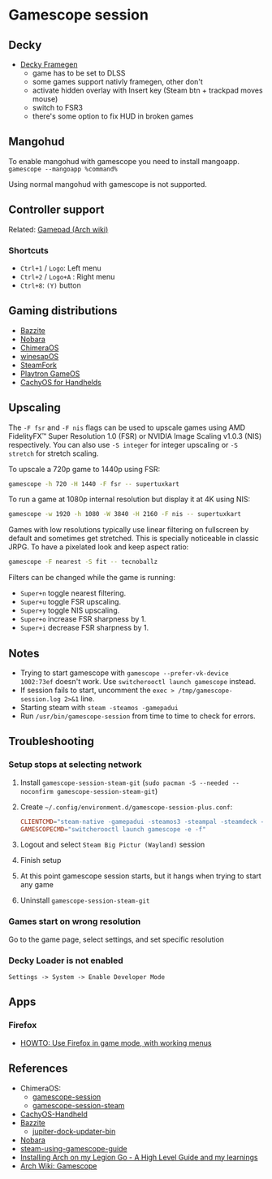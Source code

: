 # Gamescope session

## Decky

- [Decky Framegen](https://github.com/xXJSONDeruloXx/Decky-Framegen)
  - game has to be set to DLSS
  - some games support nativly framegen, other don't
  - activate hidden overlay with Insert key (Steam btn + trackpad moves mouse)
  - switch to FSR3
  - there's some option to fix HUD in broken games

## Mangohud

To enable mangohud with gamescope you need to install mangoapp. `gamescope --mangoapp %command%`

Using normal mangohud with gamescope is not supported.

## Controller support

Related: [Gamepad (Arch wiki)](https://wiki.archlinux.org/title/Gamepad)

### Shortcuts

- `Ctrl+1` / `Logo`: Left menu
- `Ctrl+2` / `Logo+A` : Right menu
- `Ctrl+8`: `(Y)` button

## Gaming distributions

- [Bazzite](https://bazzite.gg/)
- [Nobara](https://nobaraproject.org/)
- [ChimeraOS](https://chimeraos.org/)
- [winesapOS](https://github.com/LukeShortCloud/winesapOS)
- [SteamFork](https://github.com/steamfork)
- [Playtron GameOS](https://www.playtron.one/)
- [CachyOS for Handhelds](https://github.com/CachyOS/CachyOS-Handheld)

## Upscaling

The `-F fsr` and `-F nis` flags can be used to upscale games using AMD FidelityFX™ Super Resolution 1.0 (FSR) or NVIDIA Image Scaling v1.0.3 (NIS) respectively. You can also use `-S integer` for integer upscaling or `-S stretch` for stretch scaling.

To upscale a 720p game to 1440p using FSR:

```sh
gamescope -h 720 -H 1440 -F fsr -- supertuxkart
```

To run a game at 1080p internal resolution but display it at 4K using NIS:

```sh
gamescope -w 1920 -h 1080 -W 3840 -H 2160 -F nis -- supertuxkart
```

Games with low resolutions typically use linear filtering on fullscreen by default and sometimes get stretched. This is specially noticeable in classic JRPG. To have a pixelated look and keep aspect ratio:

```sh
gamescope -F nearest -S fit -- tecnoballz
```

Filters can be changed while the game is running:

- `Super+n` toggle nearest filtering.
- `Super+u` toggle FSR upscaling.
- `Super+y` toggle NIS upscaling.
- `Super+o` increase FSR sharpness by 1.
- `Super+i` decrease FSR sharpness by 1.

## Notes

- Trying to start gamescope with `gamescope --prefer-vk-device 1002:73ef` doesn't work. Use `switcherooctl launch gamescope` instead.
- If session fails to start, uncomment the `exec > /tmp/gamescope-session.log 2>&1` line.
- Starting steam with `steam -steamos -gamepadui`
- Run `/usr/bin/gamescope-session` from time to time to check for errors.

## Troubleshooting

### Setup stops at selecting network

1. Install `gamescope-session-steam-git` (`sudo pacman -S --needed --noconfirm gamescope-session-steam-git`)
2. Create `~/.config/environment.d/gamescope-session-plus.conf`:

   ```conf
   CLIENTCMD="steam-native -gamepadui -steamos3 -steampal -steamdeck -pipewire-dmabuf"
   GAMESCOPECMD="switcherooctl launch gamescope -e -f"
   ```

3. Logout and select `Steam Big Pictur (Wayland)` session
4. Finish setup
5. At this point gamescope session starts, but it hangs when trying to start any game
6. Uninstall `gamescope-session-steam-git`

### Games start on wrong resolution

Go to the game page, select settings, and set specific resolution

### Decky Loader is not enabled

`Settings -> System -> Enable Developer Mode`

## Apps

### Firefox

- [HOWTO: Use Firefox in game mode, with working menus](https://www.reddit.com/r/SteamDeck/comments/18sm4vf/howto_use_firefox_in_game_mode_with_working_menus/)

## References

- ChimeraOS:
  - [gamescope-session](https://github.com/ChimeraOS/gamescope-session)
  - [gamescope-session-steam](https://github.com/ChimeraOS/gamescope-session-steam)
- [CachyOS-Handheld](https://github.com/CachyOS/CachyOS-Handheld)
- [Bazzite](https://github.com/ublue-os/bazzite)
  - [jupiter-dock-updater-bin](https://gitlab.com/evlaV/jupiter-dock-updater-bin)
- [Nobara](https://github.com/Nobara-Project/steamdeck-edition-packages)
- [steam-using-gamescope-guide](https://github.com/shahnawazshahin/steam-using-gamescope-guide)
- [Installing Arch on my Legion Go - A High Level Guide and my learnings](https://gaming.lenovo.com/legion-go/post/installing-arch-on-my-legion-go---a-high-level-guide-and-my-learnings-tUz9yvPwS1spaZw)
- [Arch Wiki: Gamescope](https://wiki.archlinux.org/title/Gamescope)
